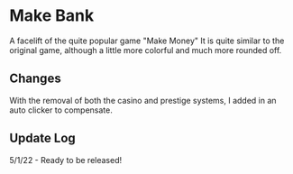 # Make Bank
A facelift of the quite popular game "Make Money"
It is quite similar to the original game, although a little more colorful and much more rounded off.

## Changes
With the removal of both the casino and prestige systems, I added in an auto clicker to compensate.

## Update Log
5/1/22 - Ready to be released!